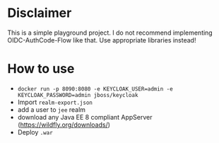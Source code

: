 # Disclaimer
This is a simple playground project. I do not recommend implementing OIDC-AuthCode-Flow like that. Use appropriate libraries instead!
# How to use
- `docker run -p 8090:8080 -e KEYCLOAK_USER=admin -e KEYCLOAK_PASSWORD=admin jboss/keycloak`
- Import `realm-export.json`
- add a user to `jee` realm
- download any Java EE 8 compliant AppServer (https://wildfly.org/downloads/)
- Deploy `.war`